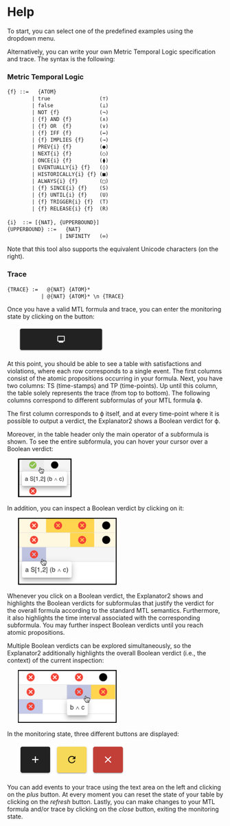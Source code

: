 # Help

To start, you can select one of the predefined examples using the dropdown menu.

Alternatively, you can write your own Metric Temporal Logic specification and trace. The syntax is the following:

### Metric Temporal Logic
```
{f} ::=   {ATOM}
        | true                (⊤)
        | false               (⊥)
        | NOT {f}             (¬)
        | {f} AND {f}         (∧)
        | {f} OR  {f}         (∨)
        | {f} IFF {f}         (↔)
        | {f} IMPLIES {f}     (→)
        | PREV{i} {f}         (●)
        | NEXT{i} {f}         (○)
        | ONCE{i} {f}         (⧫)
        | EVENTUALLY{i} {f}   (◊)
        | HISTORICALLY{i} {f} (■)
        | ALWAYS{i} {f}       (□)
        | {f} SINCE{i} {f}    (S)
        | {f} UNTIL{i} {f}    (U)
        | {f} TRIGGER{i} {f}  (T)
        | {f} RELEASE{i} {f}  (R)

{i}  ::= [{NAT}, {UPPERBOUND}]
{UPPERBOUND} ::=   {NAT}
                 | INFINITY   (∞)
```

Note that this tool also supports the equivalent Unicode characters (on the right).

### Trace
```
{TRACE} :=   @{NAT} {ATOM}*
           | @{NAT} {ATOM}* \n {TRACE}
```

Once you have a valid MTL formula and trace, you can enter the monitoring state by clicking on the button:

<img alt="Button to start monitoring state" src="./assets/monitoring_button.png" style="margin:0px 25px; max-width: 200px; height: auto;" />

At this point, you should be able to see a table with satisfactions and violations, where each row corresponds to a single event.
The first columns consist of the atomic propositions occurring in your formula.
Next, you have two columns: TS (time-stamps) and TP (time-points).
Up until this column, the table solely represents the trace (from top to bottom).
The following columns correspond to different subformulas of your MTL formula ϕ.

The first column corresponds to ϕ itself, and at every time-point where it is possible to output a verdict, the Explanator2 shows a Boolean verdict for ϕ.

Moreover, in the table header only the main operator of a subformula is shown.
To see the entire subformula, you can hover your cursor over a Boolean verdict:

<img alt="Popover feature" src="./assets/popover.png" style="margin:0px 25px; max-width: 125px; height: auto;" />

In addition, you can inspect a Boolean verdict by clicking on it:

<img alt="Verdict inspection" src="./assets/click.png" style="margin:0px 25px; max-width: 230px; height: auto;" />

Whenever you click on a Boolean verdict, the Explanator2 shows and highlights the Boolean verdicts for subformulas that justify the verdict for the
overall formula according to the standard MTL semantics.
Furthermore, it also highlights the time interval associated with the corresponding subformula.
You may further inspect Boolean verdicts until you reach atomic propositions.

Multiple Boolean verdicts can be explored simultaneously, so the Explanator2 additionally highlights the overall Boolean verdict
(i.e., the context) of the current inspection:

<img alt="Verdict inspection" src="./assets/click_context.png" style="margin:0px 25px; max-width: 230px; height: auto;" />

In the monitoring state, three different buttons are displayed:

<img alt="Buttons in the monitoring state" src="./assets/buttons.png" style="margin:0px 25px; max-width: 250px; height: auto;" />

You can add events to your trace using the text area on the left and clicking on the *plus* button.
At every moment you can reset the state of your table by clicking on the *refresh* button.
Lastly, you can make changes to your MTL formula and/or trace by clicking on the *close* button, exiting the monitoring state.